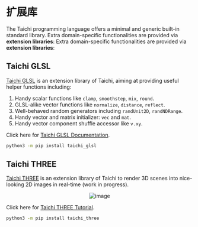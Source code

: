 # 扩展库

The Taichi programming language offers a minimal and generic built-in standard library. Extra domain-specific functionalities are provided via **extension libraries**: Extra domain-specific functionalities are provided via **extension libraries**:

## Taichi GLSL

[Taichi GLSL](https://github.com/taichi-dev/taichi_glsl) is an extension library of Taichi, aiming at providing useful helper functions including:

1.  Handy scalar functions like `clamp`, `smoothstep`, `mix`, `round`.
2.  GLSL-alike vector functions like `normalize`, `distance`, `reflect`.
3.  Well-behaved random generators including `randUnit2D`, `randNDRange`.
4.  Handy vector and matrix initializer: `vec` and `mat`.
5.  Handy vector component shuffle accessor like `v.xy`.

Click here for [Taichi GLSL Documentation](https://taichi-glsl.readthedocs.io).

```bash
python3 -m pip install taichi_glsl
```

## Taichi THREE

[Taichi THREE](https://github.com/taichi-dev/taichi_three) is an extension library of Taichi to render 3D scenes into nice-looking 2D images in real-time (work in progress).

<center>

![image](https://raw.githubusercontent.com/taichi-dev/taichi_three/16d98cb1c1f2ab7a37c9e42260878c047209fafc/assets/monkey.png)

</center>

Click here for [Taichi THREE Tutorial](https://github.com/taichi-dev/taichi_three#how-to-play).

```bash
python3 -m pip install taichi_three
```
